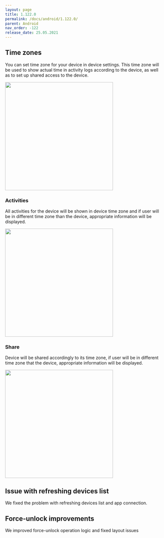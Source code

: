 ```yaml
---
layout: page
title: 1.122.0
permalink: /docs/android/1.122.0/
parent: Android
nav_order: -122
release_date: 25.05.2021
---
```


## Time zones
You can set time zone for your device in device settings. This time zone will be used to show actual time in activity logs according to the device, as well as to set up shared access to the device.

<img src="/tedee-release-notes/docs/android/assets/timezone-settings.gif" width="350">

### Activities
All activities for the device will be shown in device time zone and if user will be in different time zone than the device, appropriate information will be displayed.

<img src="/tedee-release-notes/docs/android/assets/timezone-activities.png" width="350">

### Share
Device will be shared accordingly to its time zone, if user will be in different time zone that the device, appropriate information will be displayed.

<img src="/tedee-release-notes/docs/android/assets/timezone-sharing.gif" width="350">

## Issue with refreshing devices list 
We fixed the problem with refreshing devices list and app connection.

## Force-unlock improvements 
We improved force-unlock operation logic and fixed layout issues
